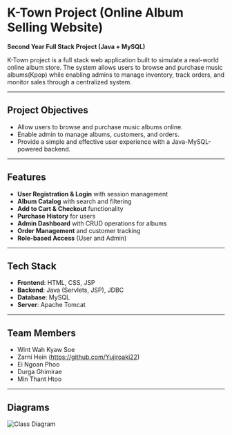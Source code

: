 # K-Town Project (Online Album Selling Website)  
**Second Year Full Stack Project (Java + MySQL)**

K-Town project is a full stack web application built to simulate a real-world online album store. The system allows users to browse and purchase music albums(Kpop) while enabling admins to manage inventory, track orders, and monitor sales through a centralized system.

---

## Project Objectives

- Allow users to browse and purchase music albums online.
- Enable admin to manage albums, customers, and orders.
- Provide a simple and effective user experience with a Java-MySQL-powered backend.

---

## Features

- **User Registration & Login** with session management
- **Album Catalog** with search and filtering
- **Add to Cart & Checkout** functionality
- **Purchase History** for users
- **Admin Dashboard** with CRUD operations for albums 
- **Order Management** and customer tracking
- **Role-based Access** (User and Admin)

---

## Tech Stack

- **Frontend**: HTML, CSS, JSP 
- **Backend**: Java (Servlets, JSP), JDBC
- **Database**: MySQL
- **Server**: Apache Tomcat

---

## Team Members

- Wint Wah Kyaw Soe
- Zarni Hein (https://github.com/Yujiroaki22)
- Ei Ngoan Phoo
- Durga Ghimirae
- Min Thant Htoo

---

## Diagrams

![Class Diagram](https://i.postimg.cc/1414Bn26/ktownpj.png)
